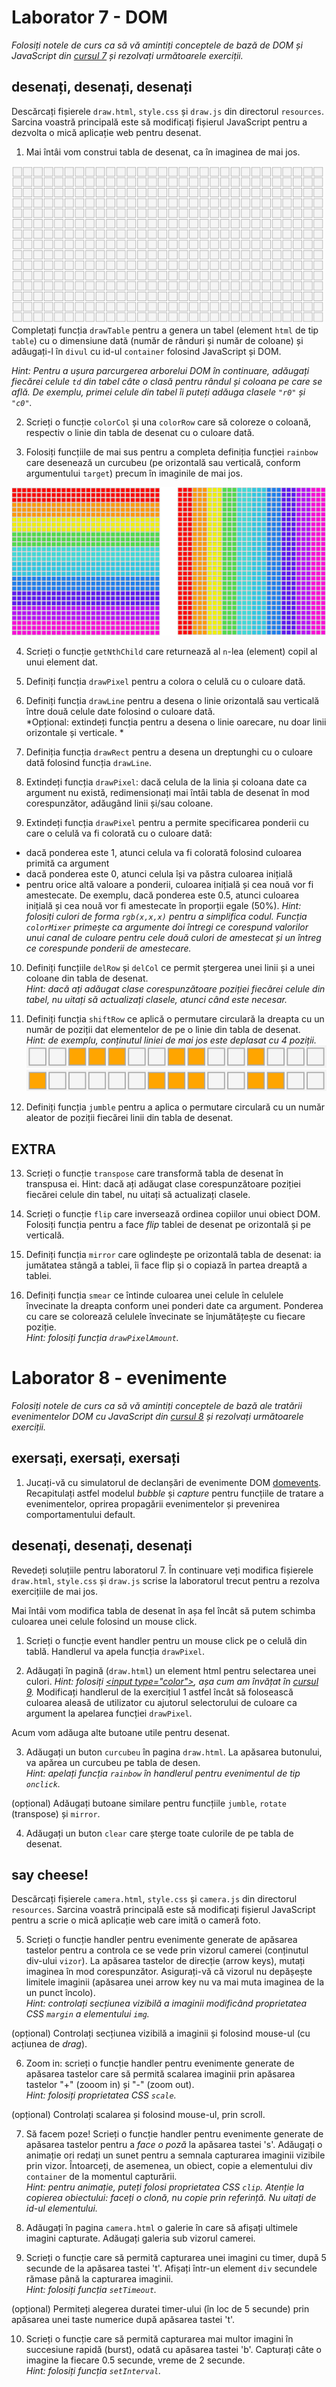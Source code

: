 # Laborator 7 - DOM

*Folosiți notele de curs ca să vă amintiți conceptele de bază de DOM și JavaScript din [cursul 7](https://cs.unibuc.ro/~cechirita/tw/c7) și rezolvați următoarele exerciții.*  

## desenați, desenați, desenați

Descărcați fișierele `draw.html`, `style.css` și `draw.js` din directorul `resources`. Sarcina voastră principală este să modificați fișierul JavaScript pentru a dezvolta o mică aplicație web pentru desenat. 

1. Mai întâi vom construi tabla de desenat, ca în imaginea de mai jos.

![tablă](resources/images/table.png)  
Completați funcția `drawTable` pentru a genera un tabel (element `html` de tip `table`) cu o dimensiune dată (număr de rânduri și număr de coloane) și adăugați-l în `divul` cu id-ul `container` folosind JavaScript și DOM.  

*Hint: Pentru a ușura parcurgerea arborelui DOM în continuare, adăugați fiecărei celule `td` din tabel câte o clasă pentru rândul și coloana pe care se află. De exemplu, primei celule din tabel îi puteți adăuga clasele `"r0"` și `"c0"`.*

2. Scrieți o funcție `colorCol` și una `colorRow` care să coloreze o coloană, respectiv o linie din tabla de desenat cu o culoare dată.

3. Folosiți funcțiile de mai sus pentru a completa definiția funcției `rainbow` care desenează un curcubeu (pe orizontală sau verticală, conform argumentului `target`) precum în imaginile de mai jos. 

![](resources/images/rbw.png)  

4. Scrieți o funcție `getNthChild` care returnează al `n`-lea (element) copil al unui element dat.

5. Definiți funcția `drawPixel` pentru a colora o celulă cu o culoare dată.

6. Definiți funcția `drawLine` pentru a desena o linie orizontală sau verticală între două celule date folosind o culoare dată.  
*Opțional: extindeți funcția pentru a desena o linie oarecare, nu doar linii orizontale și verticale. * 

7. Definiția funcția `drawRect` pentru a desena un dreptunghi cu o culoare dată folosind funcția `drawLine`. 

8. Extindeți funcția `drawPixel`: dacă celula de la linia și coloana date ca argument nu există, redimensionați mai întâi tabla de desenat în mod corespunzător, adăugând linii și/sau coloane.

9. Extindeți funcția `drawPixel` pentru a permite specificarea ponderii cu care o celulă va fi colorată cu o culoare dată: 
- dacă ponderea este 1, atunci celula va fi colorată folosind culoarea primită ca argument
- dacă ponderea este 0, atunci celula își va păstra culoarea inițială
- pentru orice altă valoare a ponderii, culoarea inițială și cea nouă vor fi amestecate. De exemplu, dacă ponderea este 0.5, atunci 
   culoarea inițială și cea nouă vor fi amestecate în proporții egale (50%).
*Hint: folosiți culori de forma `rgb(x,x,x)` pentru a simplifica codul. Funcția `colorMixer` primește ca argumente doi întregi ce corespund valorilor unui canal de culoare pentru cele două culori de amestecat și un întreg ce corespunde ponderii de amestecare.*

10. Definiți funcțiile `delRow` și `delCol` ce permit ștergerea unei linii și a unei coloane din tabla de desenat.  
*Hint: dacă ați adăugat clase corespunzătoare poziției fiecărei celule din tabel, nu uitați să actualizați clasele, atunci când este necesar.*

11. Definiți funcția `shiftRow` ce aplică o permutare circulară la dreapta cu un număr de poziții dat elementelor de pe o linie din tabla de desenat.  
*Hint: de exemplu, conținutul liniei de mai jos este deplasat cu 4 poziții.*  
![](resources/images/perm.png)  
![](resources/images/perm-1.png)  
 
12. Definiți funcția `jumble` pentru a aplica o permutare circulară
   cu un număr aleator de poziții fiecărei linii din tabla de desenat.

## EXTRA

13. Scrieți o funcție `transpose` care transformă tabla de desenat în transpusa ei. Hint: dacă ați adăugat clase corespunzătoare poziției fiecărei celule din tabel, nu uitați să actualizați clasele.

14. Scrieți o funcție `flip` care inversează ordinea copiilor unui obiect DOM. Folosiți funcția pentru a face *flip* tablei de desenat pe orizontală și pe verticală.


15. Definiți funcția `mirror` care oglindește pe orizontală tabla de desenat: ia jumătatea stângă a tablei, îi face flip și o copiază în partea dreaptă a tablei.

16. Definiți funcția `smear` ce întinde culoarea unei celule în celulele învecinate la dreapta conform unei ponderi date ca argument. Ponderea cu care se colorează celulele învecinate se înjumătățește cu fiecare poziție.  
*Hint: folosiți funcția `drawPixelAmount`.*
 
# Laborator 8 - evenimente

*Folosiți notele de curs ca să vă amintiți conceptele de bază ale tratării evenimentelor DOM cu JavaScript din [cursul 8](https://cs.unibuc.ro/~cechirita/tw/c8) și rezolvați următoarele exerciții.*  

## exersați, exersați, exersați

1. Jucați-vă cu simulatorul de declanșări de evenimente DOM [domevents](https://domevents.dev/). Recapitulați astfel modelul *bubble* și *capture* pentru funcțiile de tratare a evenimentelor, oprirea propagării evenimentelor și prevenirea comportamentului default.

## desenați, desenați, desenați

Revedeți soluțiile pentru laboratorul 7. În continuare veți modifica fișierele `draw.html`, `style.css` și `draw.js` scrise la laboratorul trecut pentru a rezolva exercițiile de mai jos. 

Mai întâi vom modifica tabla de desenat în așa fel încât să putem schimba culoarea unei celule folosind un mouse click.

1. Scrieți o funcție event handler pentru un mouse click pe o celulă din tablă. Handlerul va apela funcția `drawPixel`. 

2. Adăugați în pagină (`draw.html`) un element html pentru selectarea unei culori. *Hint: folosiți [&lt;input type="color"&gt;](https://developer.mozilla.org/en-US/docs/Web/HTML/Element/input/color), așa cum am învățat în [cursul 9](https://cs.unibuc.ro/~cechirita/tw/c9/#/24).* Modificați handlerul de la exercițiul 1 astfel încât să folosească culoarea aleasă de utilizator cu ajutorul selectorului de culoare ca argument la apelarea funcției `drawPixel`.

Acum vom adăuga alte butoane utile pentru desenat.

3. Adăugați un buton `curcubeu` în pagina `draw.html`. La apăsarea butonului, va apărea un curcubeu pe tabla de desen.  
*Hint: apelați funcția `rainbow` în handlerul pentru evenimentul de tip `onclick`.* 

(opțional) Adăugați butoane similare pentru funcțiile `jumble`, `rotate` (transpose) și `mirror`.

4. Adăugați un buton `clear` care șterge toate culorile de pe tabla de desenat.

## say cheese!

Descărcați fișierele `camera.html`, `style.css` și `camera.js` din directorul `resources`. Sarcina voastră principală este să modificați fișierul JavaScript pentru a scrie o mică aplicație web care imită o cameră foto.  

5. Scrieți o funcție handler pentru evenimente generate de apăsarea tastelor pentru a controla ce se vede prin vizorul camerei (conținutul div-ului `vizor`). La apăsarea tastelor de direcție (arrow keys), mutați imaginea în mod corespunzător. Asigurați-vă că vizorul nu depășește limitele imaginii (apăsarea unei arrow key nu va mai muta imaginea de la un punct încolo).  
*Hint: controlați secțiunea vizibilă a imaginii modificând proprietatea CSS `margin` a elementului `img`.*  

(opțional) Controlați secțiunea vizibilă a imaginii și folosind mouse-ul (cu acțiunea de *drag*). 

6. Zoom in: scrieți o funcție  handler pentru evenimente generate de apăsarea tastelor care să permită scalarea imaginii prin apăsarea tastelor "+" (zooom in) și "-" (zoom out).   
*Hint: folosiți proprietatea CSS `scale`.*   
  
(opțional) Controlați scalarea și folosind mouse-ul, prin scroll.

7. Să facem poze! Scrieți o funcție handler pentru evenimente generate de apăsarea tastelor pentru a *face o poză* la apăsarea tastei 's'. Adăugați o animație ori redați un sunet pentru a semnala capturarea imaginii vizibile prin vizor. Întoarceți, de asemenea, un obiect, copie a elementului div `container` de la momentul capturării.  
*Hint: pentru animație, puteți folosi proprietatea CSS `clip`. Atenție la copierea obiectului: faceți o clonă, nu copie prin referință. Nu uitați de id-ul elementului.*

8. Adăugați în pagina `camera.html` o galerie în care să afișați ultimele imagini capturate. Adăugați galeria sub vizorul camerei.

9. Scrieți o funcție care să permită capturarea unei imagini cu timer, după 5 secunde de la apăsarea tastei 't'. Afișați într-un element `div` secundele rămase până la capturarea imaginii.   
*Hint: folosiți funcția `setTimeout`.* 

(opțional) Permiteți alegerea duratei timer-ului (în loc de 5 secunde) prin apăsarea unei taste numerice după apăsarea tastei 't'.

10. Scrieți o funcție care să permită capturarea mai multor imagini în succesiune rapidă (burst), odată cu apăsarea tastei 'b'. Capturați câte o imagine la fiecare 0.5 secunde, vreme de 2 secunde.   
*Hint: folosiți funcția `setInterval`.*





